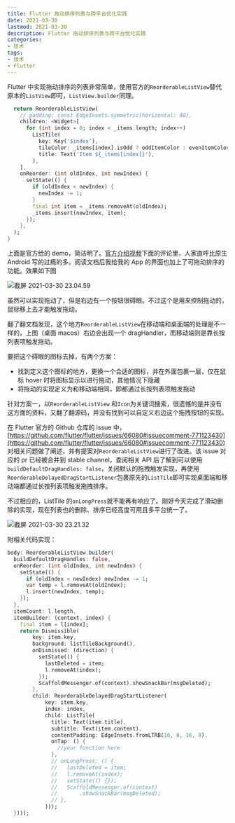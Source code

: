 ```yaml
---
title: Flutter 拖动排序列表与跨平台优化实践
date: 2021-03-30
lastmod: 2021-03-30
description: Flutter 拖动排序列表与跨平台优化实践
categories:
- 技术
tags:
- 技术
- Flutter
---
```


<!-- # Flutter 拖动排序列表与跨平台优化实践 -->



Flutter 中实现拖动排序的列表非常简单，使用官方的`ReorderableListView`替代原本的`ListView`即可，`ListView.builder`同理。



```dart
  return ReorderableListView(
    // padding: const EdgeInsets.symmetric(horizontal: 40),
    children: <Widget>[
      for (int index = 0; index < _items.length; index++)
        ListTile(
          key: Key('$index'),
          tileColor: _items[index].isOdd ? oddItemColor : evenItemColor,
          title: Text('Item ${_items[index]}'),
        ),
    ],
    onReorder: (int oldIndex, int newIndex) {
      setState(() {
        if (oldIndex < newIndex) {
          newIndex -= 1;
        }
        final int item = _items.removeAt(oldIndex);
        _items.insert(newIndex, item);
      });
    },
  );
}
```

上面是官方给的 demo，简洁明了。[官方介绍视频](https://www.youtube.com/watch?v=yll3SNXvQCw)下面的评论里，人家直呼比原生 Android 写的过瘾的多。阅读文档后我给我的 App 的界面也加上了可拖动排序的功能。效果如下图



![截屏 2021-03-30 23.04.59](https://blog-1301127393.file.myqcloud.com/BlogImgs/20210330234001.png)

虽然可以实现拖动了，但是右边有一个按钮很碍眼。不过这个是用来控制拖动的，鼠标移上去才能触发拖动。

翻了翻文档发现，这个地方`ReorderableListView`在移动端和桌面端的处理是不一样的，上图（桌面 macos）右边会出现一个 dragHandler，而移动端则是靠长按列表项触发拖动。

要把这个碍眼的图标去掉，有两个方案：

- 找到定义这个图标的地方，更换一个合适的图标，并在外面包裹一层，仅在鼠标 hover 时将图标显示以进行拖动，其他情况下隐藏
- 将拖动的实现定义为和移动端相同，即都通过长按列表项触发拖动



针对方案一，以`ReorderableListView` 和`Icon`为关键词搜索，很遗憾的是并没有这方面的资料，又翻了翻源码，并没有找到可以自定义右边这个拖拽按钮的实现。

在 Flutter 官方的 Github 仓库的 issue 中，[https://github.com/flutter/flutter/issues/66080#issuecomment-771123430](https://github.com/flutter/flutter/issues/66080#issuecomment-771123430)   对相关问题做了阐述，并有提案对`ReorderableListView`进行了改进。该 issue 对应的 pr 已经被合并到 stable channel，查阅相关 API 后了解到可以使用`buildDefaultDragHandles: false`，关闭默认的拖拽触发实现，再使用`ReorderableDelayedDragStartListener`包裹原先的`ListTile`即可实现桌面端和移动端都通过长按列表项触发拖拽排序。

不过相应的，ListTile 的`onLongPress`就不能再有响应了。刚好今天完成了滑动删除的实现，现在列表也的删除、排序已经高度可用且多平台统一了。

![截屏 2021-03-30 23.21.32](https://blog-1301127393.file.myqcloud.com/BlogImgs/20210330233350.png)

附相关代码实现：



```dart
body: ReorderableListView.builder(
  buildDefaultDragHandles: false,
  onReorder: (int oldIndex, int newIndex) {
    setState(() {
      if (oldIndex < newIndex) newIndex -= 1;
      var temp = l.removeAt(oldIndex);
      l.insert(newIndex, temp);
    });
  },
  itemCount: l.length,
  itemBuilder: (context, index) {
    final item = l[index];
    return Dismissible(
        key: item.key,
        background: listTileBackground(),
        onDismissed: (direction) {
          setState(() {
            lastDeleted = item;
            l.removeAt(index);
          });
          ScaffoldMessenger.of(context).showSnackBar(msgDeleted);
        },
        child: ReorderableDelayedDragStartListener(
            key: item.key,
            index: index,
            child: ListTile(
              title: Text(item.title),
              subtitle: Text(item.content),
              contentPadding: EdgeInsets.fromLTRB(16, 8, 16, 8),
              onTap: () {
                //your function here
              },
              // onLongPress: () {
              //   lastDeleted = item;
              //   l.removeAt(index);
              //   setState(() {});
              //   ScaffoldMessenger.of(context)
              //       .showSnackBar(msgDeleted);
              // },
            )));
  })));
```

